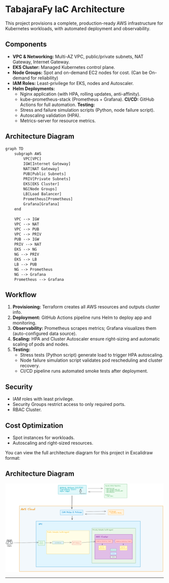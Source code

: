 # TabajaraFy IaC Architecture

This project provisions a complete, production-ready AWS infrastructure for Kubernetes workloads, with automated deployment and observability.

## Components

- **VPC & Networking:** Multi-AZ VPC, public/private subnets, NAT Gateway, Internet Gateway.
- **EKS Cluster:** Managed Kubernetes control plane.
- **Node Groups:** Spot and on-demand EC2 nodes for cost. (Can be On-demand for reliability)
- **IAM Roles:** Least-privilege for EKS, nodes and Autoscaler.
- **Helm Deployments:**
	- Nginx application (with HPA, rolling updates, anti-affinity).
	- kube-prometheus-stack (Prometheus + Grafana).
 **CI/CD:** GitHub Actions for full automation.
 **Testing:**
	 - Stress and failure simulation scripts (Python, node failure script).
	 - Autoscaling validation (HPA).
	 - Metrics-server for resource metrics.

## Architecture Diagram

```mermaid
graph TD
	subgraph AWS
		VPC[VPC]
		IGW[Internet Gateway]
		NAT[NAT Gateway]
		PUB[Public Subnets]
		PRIV[Private Subnets]
		EKS[EKS Cluster]
		NG[Node Groups]
		LB[Load Balancer]
		Prometheus[Prometheus]
		Grafana[Grafana]
	end

	VPC --> IGW
	VPC --> NAT
	VPC --> PUB
	VPC --> PRIV
	PUB --> IGW
	PRIV --> NAT
	EKS --> NG
	NG --> PRIV
	EKS --> LB
	LB --> PUB
	NG --> Prometheus
	NG --> Grafana
	Prometheus --> Grafana
```

## Workflow

1. **Provisioning:** Terraform creates all AWS resources and outputs cluster info.
2. **Deployment:** GitHub Actions pipeline runs Helm to deploy app and monitoring.
3. **Observability:** Prometheus scrapes metrics; Grafana visualizes them (auto-configured data source).
4. **Scaling:** HPA and Cluster Autoscaler ensure right-sizing and automatic scaling of pods and nodes.
5. **Testing:**
	- Stress tests (Python script) generate load to trigger HPA autoscaling.
	- Node failure simulation script validates pod rescheduling and cluster recovery.
	- CI/CD pipeline runs automated smoke tests after deployment.

## Security

- IAM roles with least privilege.
- Security Groups restrict access to only required ports.
- RBAC Cluster.

## Cost Optimization

- Spot instances for workloads.
- Autoscaling and right-sized resources.

You can view the full architecture diagram for this project in Excalidraw format:

## Architecture Diagram

![Architecture Diagram](architecture.png)

---